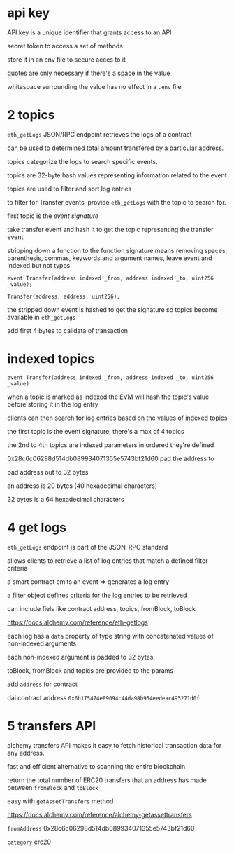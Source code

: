 # api key

API key is a unique identifier that grants access to an API

secret token to access a set of methods

store it in an env file to secure acces to it

quotes are only necessary if there's a space in the value

whitespace surrounding the value has no effect in a `.env` file

# 2 topics

`eth_getLogs` JSON/RPC endpoint retrieves the logs of a contract

can be used to determined total amount transfered by a particular address.

topics categorize the logs to search specific events.

topics are 32-byte hash values representing information related to the event

topics are used to filter and sort log entries

to filter for Transfer events, provide `eth_getLogs` with the topic to search for.

first topic is the *event signature*

take transfer event and hash it to get the topic representing the transfer event

stripping down a function to the function signature means removing spaces, parenthesis, commas, keywords and argument names, leave event and indexed but not types

```
event Transfer(address indexed _from, address indexed _to, uint256 _value);

Transfer(address, address, uint256);
```

the stripped down event is hashed  to get the signature so topics become available in `eth_getLogs`

add first 4 bytes to calldata of transaction

# indexed topics

`event Transfer(address indexed _from, address indexed _to, uint256 _value)`

when a topic is marked as indexed the EVM will hash the topic's value before storing it in the log entry

clients can then search for log entries based on the values of indexed topics

the first topic is the event signature, there's a max of 4 topics

the 2nd to 4th topics are indexed parameters in ordered they're defined

0x28c6c06298d514db089934071355e5743bf21d60 pad the address to

pad address out to 32 bytes

an address is 20 bytes (40 hexadecimal characters)

32 bytes is a 64 hexadecimal characters

# 4 get logs

`eth_getLogs` endpoint is part of the JSON-RPC standard

allows clients to retrieve a list of log entries that match a defined filter criteria

a smart contract emits an event => generates a log entry

a filter object defines criteria for the log entries to be retrieved

can include fiels like contract address, topics, fromBlock, toBlock

https://docs.alchemy.com/reference/eth-getlogs

each log has a `data` property of type string with concatenated values of non-indexed arguments

each non-indexed argument is padded to 32 bytes,

toBlock, fromBlock and topics are provided to the params 

add `address` for contract

dai contract address `0x6b175474e89094c44da98b954eedeac495271d0f`

# 5 transfers API

alchemy transfers API makes it easy to fetch historical transaction data for any address.

fast and efficient alternative to scanning the entire blockchain

return the total number of ERC20 transfers that an address has made between `fromBlock` and `toBlock`

easy with `getAssetTransfers` method

https://docs.alchemy.com/reference/alchemy-getassettransfers

`fromAddress` 0x28c6c06298d514db089934071355e5743bf21d60

`category` erc20


